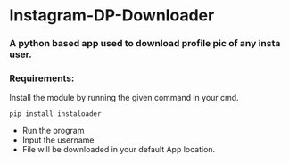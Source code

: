 # Instagram-DP-Downloader

### A python based app used to download profile pic of any insta user.


### Requirements:

Install the module by running the given command in your cmd.

```
pip install instaloader
```

-  Run the program 
- Input the username
- File will be downloaded in your default App location.

